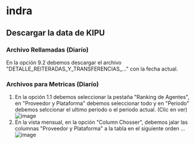# indra

## Descargar la data de KIPU
### Archivo Rellamadas (Diarío)
En la opción 9.2 debemos descargar el archivo "DETALLE_REITERADAS_Y_TRANSFERENCIAS_..." con la fecha actual.
### Archivos para Metricas (Diarío)
1. En la opción 1.1 debemos seleccionar la pestaña "Ranking de Agentes", en "Proveedor y Plataforma" debemos seleccionar todo y en "Periodo" debemos selccionar el ultimo periodo o el periodo actual. (Clic en ver)
   ![image](https://github.com/ipalominog/indra/assets/143540301/2cd21f3d-5c7b-4f09-9bf9-2b95ca081ae5)
2. En la vista mensual, en la opción "Column Chosser", debemos jalar las columnas "Proveedor y Plataforma" a la tabla en el siguiente orden ...
   ![image](https://github.com/ipalominog/indra/assets/143540301/ad70fced-3ec0-4915-95d0-37de6715d4f9)


